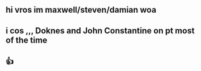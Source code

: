 ## hi vros im maxwell/steven/damian woa
## i cos ,,, Doknes and John Constantine on pt most of the time 
## 👍
